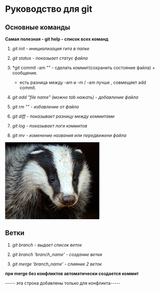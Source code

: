 #  Руководство для git
## Основные команды
**Самая полезная - git help - список всех команд**

1. *git init - инициализация гита в папке*

2. *git status - показыает статус файла*

3. *git commit -am "" - сделать коммит(сохранить состояние файла)  + сообщение.
    + есть разница между  -am и -m / -am лучше , совмещяет add commit.

4. *git add "file name" (можно tab нажать) - добавление файла*

5. *git rm "" - избавление от файла*

6. *git diff - показывает разницу между коммитами*

7. *git log - показывает логи коммитов*

8. *git mv - изменение названия или передвижени файла*

![ захотел попробовать добавить картинку](image-1.png) 

## Ветки

1. *git branch - выдает список веток*

2. *git branch 'branch_name' - создание ветки*

3. *git merge 'branch_name' - слияние 2 веток*

**при merge без конфликтов автоматически создается коммит**

----- эта строка добавлены только для конфликта-----